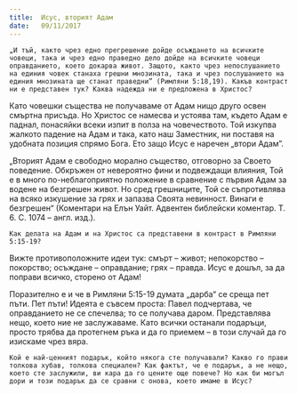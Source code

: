 ```yaml
---
title:  Исус, вторият Адам
date:   09/11/2017
---
```


`„И тъй, както чрез едно прегрешение дойде осъждането на всичките човеци, така и чрез едно праведно дело дойде на всичките човеци оправданието, което докарва живот. Защото, както чрез непослушанието на единия човек станаха грешни мнозината, така и чрез послушанието на единия мнозината ще станат праведни” (Римляни 5:18,19). Какъв контраст ни е представен тук? Каква надежда ни е предложена в Христос?`

Като човешки същества не получаваме от Адам нищо друго освен смъртна присъда. Но Христос се намесва и устоява там, където Адам е паднал, понасяйки всеки изпит в полза на човечеството. Той изкупва жалкото падение на Адам и така, като наш Заместник, ни поставя на удобната позиция спрямо Бога. Ето защо Исус е наречен „втори Адам”.

„Вторият Адам е свободно морално същество, отговорно за Своето поведение. Обкръжен от невероятно фини и подвеждащи влияния, Той е в много по-неблагоприятно положение в сравнение с първия Адам за водене на безгрешен живот. Но сред грешниците, Той се съпротивлява на всяко изкушение за грях и запазва Своята невинност. Винаги е безгрешен“ (Коментари на Елън Уайт. Адвентен библейски коментар. Т. 6. С. 1074 – англ. изд.).

`Как делата на Адам и на Христос са представени в контраст в Римляни 5:15-19?`

Вижте противоположните идеи тук: смърт – живот; непокорство – покорство; осъждане – оправдание; грях – правда. Исус е дошъл, за да поправи всичко, сторено от Адам!

Поразително е и че в Римляни 5:15-19 думата „дарба“ се среща пет пъти. Пет пъти! Идеята е съвсем проста: Павел подчертава, че оправданието не се спечелва; то се получава даром. Представлява нещо, което ние не заслужаваме. Като всички останали подаръци, просто трябва да протегнем ръка и да го приемем – в този случай да го изискаме чрез вяра.

`Кой е най-ценният подарък, който някога сте получавали? Какво го прави толкова хубав, толкова специален? Как фактът, че е подарък, а не нещо, което сте заслужили, ви кара да го цените още повече? Но как би могъл дори и този подарък да се сравни с онова, което имаме в Исус?`